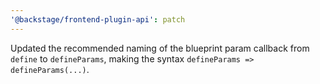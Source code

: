 ```yaml
---
'@backstage/frontend-plugin-api': patch
---
```


Updated the recommended naming of the blueprint param callback from `define` to `defineParams`, making the syntax `defineParams => defineParams(...)`.
